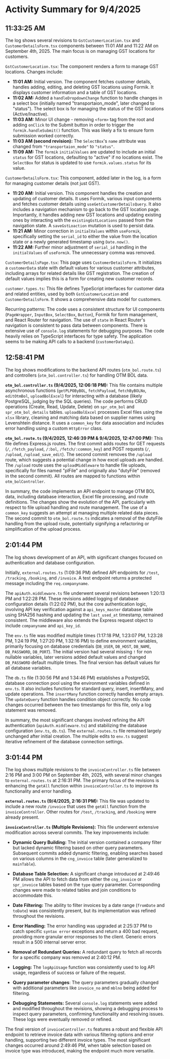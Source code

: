 # Activity Summary for 9/4/2025

## 11:33:25 AM
The log shows several revisions to `GstCustomerLocation.tsx` and `CustomerDetailsForm.tsx` components between 11:01 AM and 11:22 AM on September 4th, 2025.  The main focus is on managing GST locations for customers.

`GstCustomerLocation.tsx`:  The component renders a form to manage GST locations.  Changes include:

* **11:01 AM:** Initial version.  The component fetches customer details, handles adding, editing, and deleting GST locations using Formik. It displays customer information and a table of GST locations.
* **11:02 AM:** Added a `handleDropdownChange` function to handle changes in a select box (initially named "transportaion_mode", later changed to "status").  The select box is for managing the status of the GST locations (Active/Inactive).
* **11:03 AM:**  Minor UI change - removing `<form>` tag from the root and adding `onClick` to the Submit button in order to trigger the `formik.handleSubmit()` function.  This was likely a fix to ensure form submission worked correctly.
* **11:03 AM (second revision):** The `SelectBox`'s `name` attribute was changed from `"transportaion_mode"` to `"status"`.
* **11:09 AM:**  The `formik` `initialValues` are updated to include an initial `status` for GST locations, defaulting to "active" if no locations exist. The `SelectBox` for status is updated to use `formik.values.status` for its value.


`CustomerDetailsForm.tsx`: This component, added later in the log, is a form for managing customer details (not just GST).

* **11:20 AM:** Initial version. This component handles the creation and updating of customer details. It uses Formik, various input components and fetches customer details using `useGetCustomerDetailsQuery`.  It also includes a navigation mechanism to go back to the GST location page.  Importantly, it handles adding new GST locations and updating existing ones by interacting with the `existingGstLocations` passed from the navigation state. A `saveGstLoaction` mutation is used to persist data.
* **11:21 AM:** Minor correction in `initialValues` within `useFormik`, specifically setting the `serial_id` to either the value from the location state or a newly generated timestamp using `Date.now()`.
* **11:22 AM:**  Further minor adjustment of `serial_id` handling in the `initialValues` of `useFormik`.  The unnecessary comma was removed.


`CustomerDetailsPage.tsx`: This page uses `CustomerDetailsForm`. It initializes a `customerData` state with default values for various customer attributes, including arrays for related details like GST registration. The creation of default values implies this is a form for creating new customer records.

`customer.types.ts`: This file defines TypeScript interfaces for customer data and related entities, used by both `GstCustomerLocation` and `CustomerDetailsForm`.  It shows a comprehensive data model for customers.


Recurring patterns:  The code uses a consistent structure for UI components (`PageWrapper`, `InputBox`, `SelectBox`, `Button`), Formik for form management, and React Router for navigation.  The use of `state` in React Router's navigation is consistent to pass data between components. There is extensive use of `console.log` statements for debugging purposes.  The code heavily relies on TypeScript interfaces for type safety.  The application seems to be making API calls to a backend (`customerDataApi`).


## 12:58:41 PM
The log shows modifications to the backend API routes (`otm_bol.route.ts`) and controllers (`otm_bol.controller.ts`) for handling OTM BOL data.

**`otm_bol.controller.ts` (9/4/2025, 12:06:18 PM):** This file contains multiple asynchronous functions (`getPLPOByBOL`, `fetchPayload`, `fetchByBOLNo`, `editOtmBol`, `uploadBolExcel`)  for interacting with a database (likely PostgreSQL, judging by the SQL queries).  The code performs CRUD operations (Create, Read, Update, Delete) on `spr_otm_bol` and `spr_otm_bol_details` tables.  `uploadBolExcel` processes Excel files using the `xlsx` library, cleaning and matching data based on supplier names using Levenshtein distance.  It uses a `common_key` for data association and includes error handling using a custom `HttpError` class.

**`otm_bol.route.ts` (9/4/2025, 12:46:39 PM & 9/4/2025, 12:47:00 PM):** This file defines Express.js routes.  The first commit adds routes for GET requests (`/`, `/fetch_payload`, `/:bol`, `/fetch/:common_key`) and POST requests (`/`, `/upload`, `/upload_save_edit`).  The second commit removes the `/upload` route, which suggests a potential change in how excel uploads are handled. The `/upload` route uses the `uploadMiddleware` to handle file uploads, specifically for files named "plFile" and originally also "dutyFile" (removed in the second commit).  All routes are mapped to functions within `otm_bolController`.

In summary, the code implements an API endpoint to manage OTM BOL data, including database interaction, Excel file processing, and route definitions. The changes show the evolution of the API, particularly with respect to file upload handling and route management. The use of a `common_key` suggests an attempt at managing multiple related data pieces.  The second commit to `otm_bol.route.ts` indicates a removal of the dutyFile handling from the upload route, potentially signifying a refactoring or simplification of the upload process.


## 2:01:44 PM
The log shows development of an API, with significant changes focused on authentication and database configuration.

Initially, `external.routes.ts` (1:09:36 PM) defined API endpoints for `/test`, `/tracking`, `/booking`, and `/invoice`.  A test endpoint returns a protected message including the `req.companyname`.

The `apiAuth.middleware.ts` file underwent several revisions between 1:20:13 PM and 1:22:28 PM.  These revisions added logging of database configuration details (1:22:02 PM), but the core authentication logic, involving API key verification against a `api_keys_master` database table using SHA256 hashing and updating the `last_used_at` timestamp, remained consistent.  The middleware also extends the Express request object to include `companyname` and `api_key_id`.

The `env.ts` file was modified multiple times (1:17:18 PM, 1:23:07 PM, 1:23:28 PM, 1:24:19 PM, 1:27:20 PM, 1:32:16 PM) to define environment variables, primarily focusing on database credentials (`DB_USER`, `DB_HOST`, `DB_NAME`, `DB_PASSWORD`, `DB_PORT`).  The initial version had several missing `!` for non nullable variables, later versions added default values and changed `DB_PASSWORD` default multiple times.  The final version has default values for all database variables.

The `db.ts` file (1:30:56 PM and 1:34:46 PM) establishes a PostgreSQL database connection pool using the environment variables defined in `env.ts`.  It also includes functions for standard query, insert, insertMany, and update operations.  The `insertMany` function correctly handles empty arrays.  The `updateQuery` function handles condition object correctly.  No code changes occurred between the two timestamps for this file, only a log statement was removed.

In summary, the most significant changes involved refining the API authentication (`apiAuth.middleware.ts`) and stabilizing the database configuration (`env.ts`, `db.ts`). The `external.routes.ts` file remained largely unchanged after initial creation.  The multiple edits to `env.ts` suggest iterative refinement of the database connection settings.


## 3:01:44 PM
The log shows multiple revisions to the `invoiceController.ts` file between 2:16 PM and 3:00 PM on September 4th, 2025,  with several minor changes to `external.routes.ts` at 2:16:31 PM.  The primary focus of the revisions is enhancing the `getAll` function within `invoiceController.ts` to improve its functionality and error handling.

**`external.routes.ts` (9/4/2025, 2:16:31 PM):** This file was updated to include a new route `/invoice` that uses the `getAll` function from the `invoiceController`.  Other routes for `/test`, `/tracking`, and `/booking` were already present.

**`invoiceController.ts` (Multiple Revisions):**  This file underwent extensive modification across several commits.  The key improvements include:

* **Dynamic Query Building:** The initial version contained a company filter but lacked dynamic filtering based on other query parameters. Subsequent commits added dynamic filtering, enabling searches based on various columns in the `cng_invoice` table (later generalized to `mainTable`).

* **Database Table Selection:** A significant change introduced at 2:49:46 PM allows the API to fetch data from either the `cng_invoice` or `spr_invoice` tables based on the `type` query parameter.  Corresponding changes were made to related tables and join conditions to accommodate this.

* **Date Filtering:**  The ability to filter invoices by a date range (`fromDate` and `toDate`) was consistently present, but its implementation was refined throughout the revisions.

* **Error Handling:** The error handling was upgraded at 2:25:37 PM to catch specific `syntax error` exceptions and return a 400 bad request, providing more granular error responses to the client. Generic errors result in a 500 internal server error.

* **Removal of Redundant Queries:** A redundant query to fetch all records for a specific company was removed at 2:40:12 PM.

* **Logging:** The `logApiUsage` function was consistently used to log API usage, regardless of success or failure of the request.

* **Query parameter changes**: The query parameters gradually changed with additional parameters like `invoice_no` and `mblno` being added for filtering.

* **Debugging Statements:** Several `console.log` statements were added and modified throughout the revisions, showing a debugging process to inspect query parameters, confirming functionality and resolving issues.  These logs were eventually removed or refined.

The final version of `invoiceController.ts` features a robust and flexible API endpoint to retrieve invoice data with various filtering options and error handling, supporting two different invoice types. The most significant changes occurred around 2:49:46 PM, when table selection based on invoice type was introduced, making the endpoint much more versatile.
